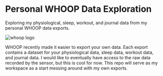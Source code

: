 # Personal WHOOP Data Exploration
Exploring my physiological, sleep, workout, and journal data from my personal WHOOP data exports.

![whoop logo](https://github.com/patgeitner/whoop-exploration/blob/main/whoop_logo.png)

WHOOP recently made it easier to export your own data. Each export contains a dataset for your physiological data, sleep data, workout data, and journal data. I would like to eventually have access to the raw data recorded by the sensor, but this is cool for now. This repo will serve as my workspace as a start messing around with my own exports.
